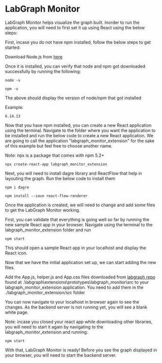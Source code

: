 # LabGraph Monitor

LabGraph Monitor helps visualize the graph built. Inorder to run the application, you will need to first set it up using React using the below steps:

First, incase you do not have npm installed, follow the below steps to get started:

Download Node.js from [here](https://nodejs.org/en/download/) 

Once it is installed, you can verify that node and npm got downloaded successfully by running the following: 

```
node -v
```

```
npm -v
```

The above should display the version of node/npm that got installed 

Example:

```
6.14.13
```

Now that you have npm installed, you can create a new React application using the terminal. Navigate to the folder where you want the application to be installed and run the below code to create a new React application. We are going to call the application "labgraph_monitor_extension" for the sake of this example but feel free to choose another name. 

Note: npx is a package that comes with npm 5.2+ 
```
npx create-react-app labgraph_monitor_extension
```

Next, you will need to install dagre library and ReactFlow that help in layouting the graph. 
Run the below code to install them
```
npm i dagre
```

```
npm install --save react-flow-renderer
```

Once the application is created, we will need to change and add some files to get the LabGraph Monitor working. 

First, you can validate that everything is going well so far by running the new sample React app in your browser. Navigate using the terminal to the labgraph_monitor_extension folder and run

```
npm start
```

This should open a sample React app in your localhost and display the React icon. 

Now that we have the initial application set up, we can start adding the new files. 

Add the App.js, helper.js and App.css files downloaded from [labgraph repo](https://github.com/facebookresearch/labgraph) found at .\labgraph\extensions\prototypes\labgraph_monitor\src to your labgraph_monitor_extension application. You need to add them in the ./labgraph_monitor_extension/src folder 

You can now navigate to your localhost in browser again to see the changes. As the backend server is not running yet, you will see a blank white page. 

Note: incase you closed your react app while downloading other libraries, you will need to start it again by navigating to the labgraph_monitor_extension and running:

```
npm start
```

With that, LabGraph Monitor is ready! Before you see the graph displayed in your browser, you will need to start the backend server. 